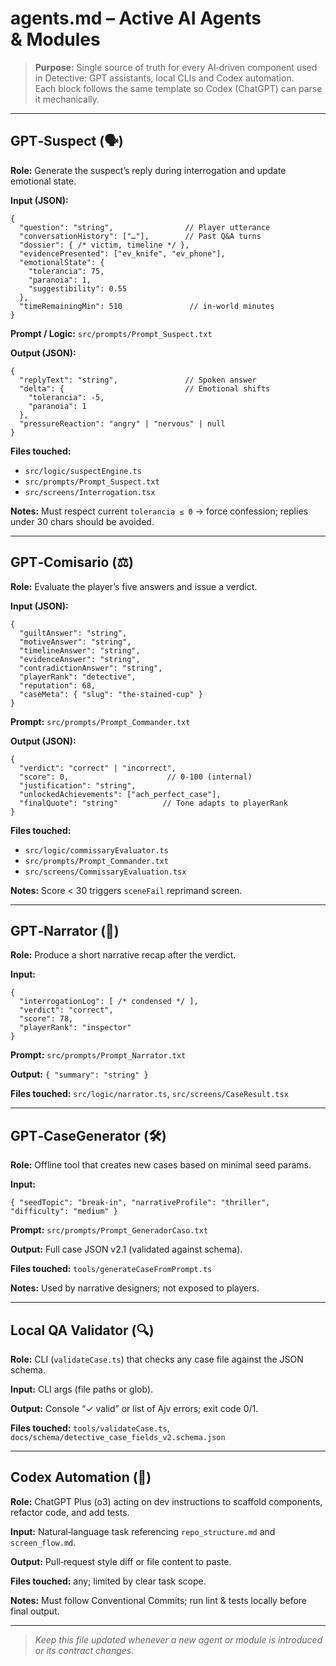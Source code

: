 # agents.md – Active AI Agents & Modules

> **Purpose:** Single source of truth for every AI‑driven component used in Detective: GPT assistants, local CLIs and Codex automation.\
> Each block follows the same template so Codex (ChatGPT) can parse it mechanically.

---

## GPT‑Suspect (🗣️)
**Role:** Generate the suspect’s reply during interrogation and update emotional state.

**Input (JSON):**
```jsonc
{
  "question": "string",                // Player utterance
  "conversationHistory": ["…"],        // Past Q&A turns
  "dossier": { /* victim, timeline */ },
  "evidencePresented": ["ev_knife", "ev_phone"],
  "emotionalState": {
    "tolerancia": 75,
    "paranoia": 1,
    "suggestibility": 0.55
  },
  "timeRemainingMin": 510               // in‑world minutes
}
```

**Prompt / Logic:** `src/prompts/Prompt_Suspect.txt`

**Output (JSON):**
```jsonc
{
  "replyText": "string",               // Spoken answer
  "delta": {                           // Emotional shifts
    "tolerancia": -5,
    "paranoia": 1
  },
  "pressureReaction": "angry" | "nervous" | null
}
```

**Files touched:**
- `src/logic/suspectEngine.ts`
- `src/prompts/Prompt_Suspect.txt`
- `src/screens/Interrogation.tsx`

**Notes:** Must respect current `tolerancia ≤ 0` → force confession; replies under 30 chars should be avoided.

---

## GPT‑Comisario (⚖️)
**Role:** Evaluate the player’s five answers and issue a verdict.

**Input (JSON):**
```jsonc
{
  "guiltAnswer": "string",
  "motiveAnswer": "string",
  "timelineAnswer": "string",
  "evidenceAnswer": "string",
  "contradictionAnswer": "string",
  "playerRank": "detective",
  "reputation": 68,
  "caseMeta": { "slug": "the-stained-cup" }
}
```

**Prompt:** `src/prompts/Prompt_Commander.txt`

**Output (JSON):**
```jsonc
{
  "verdict": "correct" | "incorrect",
  "score": 0,                      // 0‑100 (internal)
  "justification": "string",
  "unlockedAchievements": ["ach_perfect_case"],
  "finalQuote": "string"          // Tone adapts to playerRank
}
```

**Files touched:**
- `src/logic/commissaryEvaluator.ts`
- `src/prompts/Prompt_Commander.txt`
- `src/screens/CommissaryEvaluation.tsx`

**Notes:** Score < 30 triggers `sceneFail` reprimand screen.

---

## GPT‑Narrator (📜)
**Role:** Produce a short narrative recap after the verdict.

**Input:**
```jsonc
{
  "interrogationLog": [ /* condensed */ ],
  "verdict": "correct",
  "score": 78,
  "playerRank": "inspector"
}
```

**Prompt:** `src/prompts/Prompt_Narrator.txt`

**Output:** `{ "summary": "string" }`

**Files touched:** `src/logic/narrator.ts`, `src/screens/CaseResult.tsx`

---

## GPT‑CaseGenerator (🛠️)
**Role:** Offline tool that creates new cases based on minimal seed params.

**Input:**
```jsonc
{ "seedTopic": "break‑in", "narrativeProfile": "thriller", "difficulty": "medium" }
```

**Prompt:** `src/prompts/Prompt_GeneradorCaso.txt`

**Output:** Full case JSON v2.1 (validated against schema).

**Files touched:** `tools/generateCaseFromPrompt.ts`

**Notes:** Used by narrative designers; not exposed to players.

---

## Local QA Validator (🔍)
**Role:** CLI (`validateCase.ts`) that checks any case file against the JSON schema.

**Input:** CLI args (file paths or glob).

**Output:** Console “✓ valid” or list of Ajv errors; exit code 0/1.

**Files touched:** `tools/validateCase.ts`, `docs/schema/detective_case_fields_v2.schema.json`

---

## Codex Automation (🤖)
**Role:** ChatGPT Plus (o3) acting on dev instructions to scaffold components, refactor code, and add tests.

**Input:** Natural‑language task referencing `repo_structure.md` and `screen_flow.md`.

**Output:** Pull‑request style diff or file content to paste.

**Files touched:** any; limited by clear task scope.

**Notes:** Must follow Conventional Commits; run lint & tests locally before final output.

---

> *Keep this file updated whenever a new agent or module is introduced or its contract changes.*


